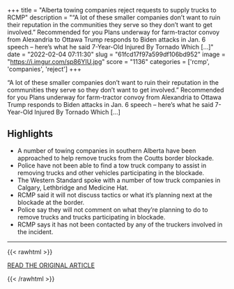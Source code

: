 +++
title = "Alberta towing companies reject requests to supply trucks to RCMP"
description = "“A lot of these smaller companies don’t want to ruin their reputation in the communities they serve so they don’t want to get involved.” Recommended for you Plans underway for farm-tractor convoy from Alexandria to Ottawa Trump responds to Biden attacks in Jan. 6 speech – here’s what he said 7-Year-Old Injured By Tornado Which […]"
date = "2022-02-04 07:11:30"
slug = "61fcd17f97a599df106bd952"
image = "https://i.imgur.com/sp86YIU.jpg"
score = "1136"
categories = ['rcmp', 'companies', 'reject']
+++

“A lot of these smaller companies don’t want to ruin their reputation in the communities they serve so they don’t want to get involved.” Recommended for you Plans underway for farm-tractor convoy from Alexandria to Ottawa Trump responds to Biden attacks in Jan. 6 speech – here’s what he said 7-Year-Old Injured By Tornado Which […]

## Highlights

- A number of towing companies in southern Alberta have been approached to help remove trucks from the Coutts border blockade.
- Police have not been able to find a tow truck company to assist in removing trucks and other vehicles participating in the blockade.
- The Western Standard spoke with a number of tow truck companies in Calgary, Lethbridge and Medicine Hat.
- RCMP said it will not discuss tactics or what it’s planning next at the blockade at the border.
- Police say they will not comment on what they’re planning to do to remove trucks and trucks participating in blockade.
- RCMP says it has not been contacted by any of the truckers involved in the incident.

---

{{< rawhtml >}}
  <p class="article-category">
    <a target="_blank" href="https://tnn-online.com/alberta-towing-companies-reject-requests-to-supply-trucks-to-rcmp/">READ THE ORIGINAL ARTICLE</a>
  </p>
{{< /rawhtml >}}
